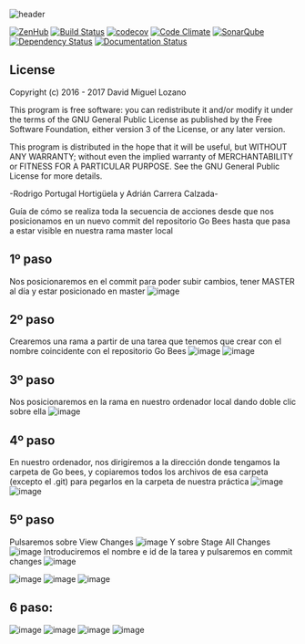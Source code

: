 ![header](https://cloud.githubusercontent.com/assets/6546265/22174630/785cdf04-dfe3-11e6-8cf4-024e8dc1c051.png)

[![ZenHub](https://raw.githubusercontent.com/ZenHubIO/support/master/zenhub-badge.png)](https://zenhub.com)
[![Build Status](https://travis-ci.org/davidmigloz/go-bees.svg?branch=master)](https://travis-ci.org/davidmigloz/go-bees)
[![codecov](https://codecov.io/gh/davidmigloz/go-bees/branch/master/graph/badge.svg)](https://codecov.io/gh/davidmigloz/go-bees)
[![Code Climate](https://codeclimate.com/github/davidmigloz/go-bees/badges/gpa.svg)](https://codeclimate.com/github/davidmigloz/go-bees)
[![SonarQube](https://sonarqube.com/api/badges/gate?key=go-bees%3Amaster)](https://sonarqube.com/dashboard/index/go-bees%3Amaster)
[![Dependency Status](https://www.versioneye.com/user/projects/57f7b19e823b88004e06ad33/badge.svg?style=flat-square)](https://www.versioneye.com/user/projects/57f7b19e823b88004e06ad33)
[![Documentation Status](https://readthedocs.org/projects/go-bees/badge/?version=develop)](http://go-bees.readthedocs.io/es/develop/?badge=develop)

## License

Copyright (c) 2016 - 2017 David Miguel Lozano

This program is free software: you can redistribute it and/or modify
it under the terms of the GNU General Public License as published by
the Free Software Foundation, either version 3 of the License, or
any later version.

This program is distributed in the hope that it will be useful,
but WITHOUT ANY WARRANTY; without even the implied warranty of
MERCHANTABILITY or FITNESS FOR A PARTICULAR PURPOSE. See the
GNU General Public License for more details.

-Rodrigo Portugal Hortigüela y Adrián Carrera Calzada-

Guía de cómo se realiza toda la secuencia de acciones desde que nos posicionamos en un nuevo commit del repositorio Go Bees hasta que pasa a estar visible en nuestra rama master local

## 1º paso
Nos posicionaremos en el commit para poder subir cambios, tener MASTER al día y estar posicionado en master 
![image](https://github.com/user-attachments/assets/c80916c5-3d47-45de-833e-e333a3bd277f)

## 2º paso 
Crearemos una rama a partir de una tarea que tenemos que crear con el nombre coincidente con el repositorio Go Bees
![image](https://github.com/user-attachments/assets/448b0264-f1ca-411c-9221-b4ff6421cd95)
![image](https://github.com/user-attachments/assets/ead9e993-584f-4ff9-800d-937035018f24)


## 3º paso
Nos posicionaremos en la rama en nuestro ordenador local dando doble clic sobre ella
![image](https://github.com/user-attachments/assets/72f57c6e-25e7-4a5e-990d-8d3a414809e9)

## 4º paso 
En nuestro ordenador, nos dirigiremos a la dirección donde tengamos la carpeta de Go bees, y copiaremos todos los archivos de esa carpeta (excepto el .git) para pegarlos en la carpeta de nuestra práctica
![image](https://github.com/user-attachments/assets/bc27f811-2c0a-40eb-aeb2-71afada494a6)
![image](https://github.com/user-attachments/assets/355835be-e735-4c9c-8627-616ed7f6e682)

## 5º paso
Pulsaremos sobre View Changes
![image](https://github.com/user-attachments/assets/71aa89d9-7eea-45d2-b540-985b20c82d3a)
Y sobre Stage All Changes
![image](https://github.com/user-attachments/assets/8ea0eddd-98c4-4310-9d91-5da52b172762)
Introduciremos el nombre e id de la tarea y pulsaremos en commit changes
![image](https://github.com/user-attachments/assets/f667eadd-7055-4b12-9d72-7497a4acfd5e)

![image](https://github.com/user-attachments/assets/c0f73664-3552-4d82-8ae0-1c12341a2e40)
![image](https://github.com/user-attachments/assets/09ad2e16-7878-4a91-af69-ac82229a89b7)
![image](https://github.com/user-attachments/assets/6aca0fa0-68ac-47b5-bd00-b1d16505a1c0)




## 6 paso: 
![image](https://github.com/user-attachments/assets/9def9d3c-f428-44ed-81c4-60f78451e89f)
![image](https://github.com/user-attachments/assets/955b6a01-4ed8-417e-88a9-7770f17f478a)
![image](https://github.com/user-attachments/assets/7d299e14-6c7f-447f-add0-72f973d10d23)
![image](https://github.com/user-attachments/assets/da8980ea-486f-4cfc-a198-dcf4cf608bf7)




